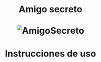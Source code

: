 <div align = "center">
    <h1 align = "center">
    Amigo secreto
    <br />
    <br />
    <img src = "amigo-secreto.png" alt = "AmigoSecreto">
<h1> Instrucciones de uso  </h>

